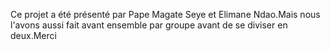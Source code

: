 Ce projet a été présenté par Pape Magate Seye et Elimane Ndao.Mais nous l'avons aussi fait avant ensemble par groupe avant de se diviser en deux.Merci

